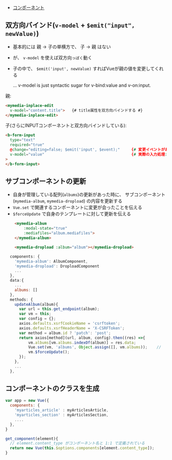 - [コンポーネント](https://jp.vuejs.org/v2/guide/components.html)

## 双方向バインド(`v-model` + `$emit("input", newValue)`)

- 基本的には 親 -> 子の単横方で、 子 -> 親 はない
- が、 `v-model` を使えば双方向`っぽく`動く
- 子の中で、 `$emit('input', newValue)` すればVueが親の値を変更してくれる


    ... v-model is just syntactic sugar for v-bind:value and v-on:input.

親:

~~~html
<mymedia-inplace-edit
  v-model="content.title">   {# title属性を双方向バインドする #}
</mymedia-inplace-edit>
~~~


子(さらにINPUTコンポーネントと双方向バインドしている):

~~~html
<b-form-input
  type="text"
  required="true"
  @change="editing=false; $emit('input', $event);"     {# 変更イベントがおきたら新しい値を input イベントで emmit する#}
  v-model="value"                                      {# 実際の入力処理: 子valueをINPUTと双方向バインドする #}
>
</b-form-input>
~~~


## サブコンポーネントの更新

- 自身が管理している配列(`albums`)の更新があった時に、 サブコンポーネント(`mymedia-album`, `mymedia-dropload`) の内容を更新する
- `Vue.set` で関連するコンポーネントに変更が会ったことを伝える
- `$forceUpdate` で自身のテンプレートに対して更新を伝える

~~~html
    <mymedia-album
        :modal-state="true"
        :mediafiles="album.mediafiles">
    </mymedia-album>

    <mymedia-dropload :album="album"></mymedia-dropload>
~~~

~~~js
  components: {
    'mymedia-album': AlbumComponent,
    'mymedia-dropload': DroploadComponent
    ...
  },
  data:{
    ...
    albums: []
  },
  methods: {
    updateAlbum(album){
      var url = this.get_endpoint(album);
      var vm = this;
      var config = {};
      axios.defaults.xsrfCookieName = 'csrftoken';
      axios.defaults.xsrfHeaderName = 'X-CSRFToken';
      var method = album.id ? 'patch': 'post';
      return axios[method](url, album, config).then((res) =>{
          vm.albums[vm.albums.indexOf(album)] = res.data;
          Vue.set(vm, 'albums', Object.assign([], vm.albums));    //
          vm.$forceUpdate();
      });
    },
    ...
  },
~~~      

## コンポーネントのクラスを生成

~~~js
var app = new Vue({
  components: {
    'myarticles_article' : myArticlesArticle,
    'myarticles_section' : myArticlesSection,
    ....
  },
}
~~~

~~~js
get_component(element){
  // element.content_type がコンポーネント名と 1:1 で定義されている
  return new Vue(this.$options.components[element.content_type]);
}
~~~
